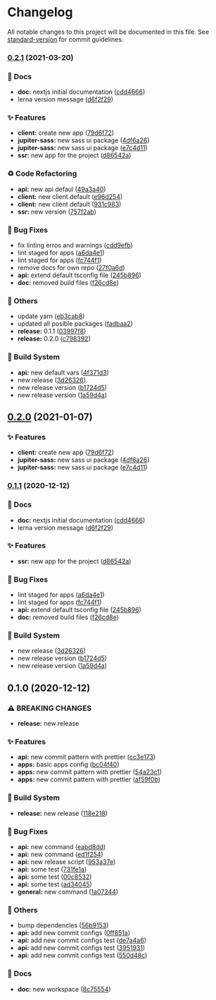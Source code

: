# Changelog

All notable changes to this project will be documented in this file. See [standard-version](https://github.com/conventional-changelog/standard-version) for commit guidelines.

### [0.2.1](https://github.com/HigorAlves/jetpack-stack/compare/v0.1.0...v0.2.1) (2021-03-20)


### :memo: Docs

* **doc:** nextjs initial documentation ([cdd4666](https://github.com/HigorAlves/jetpack-stack/commit/cdd4666117e9c31d3bb197427d0a49ff949ff51e))
* lerna version message ([d6f2f29](https://github.com/HigorAlves/jetpack-stack/commit/d6f2f297400251dc29531896540f3952df108626))


### :sparkles: Features

* **client:** create new app ([79d6f72](https://github.com/HigorAlves/jetpack-stack/commit/79d6f7212793d121860095fc62787073c9656986))
* **jupiter-sass:** new sass ui package ([4df6a26](https://github.com/HigorAlves/jetpack-stack/commit/4df6a2652d1856cbf0a252eaa43c835bbb0c85ca))
* **jupiter-sass:** new sass ui package ([e7c4d11](https://github.com/HigorAlves/jetpack-stack/commit/e7c4d1184671c085b8d687a19b3ee7a372c71507))
* **ssr:** new app for the project ([d86542a](https://github.com/HigorAlves/jetpack-stack/commit/d86542a2c99773130a5e81a43f0ea812b333fb06))


### :recycle: Code Refactoring

* **api:** new api defaul ([49a3a40](https://github.com/HigorAlves/jetpack-stack/commit/49a3a40664e06c72d928262c53200acb96fe4c77))
* **client:** new client default ([e96d254](https://github.com/HigorAlves/jetpack-stack/commit/e96d254bab5fe8e3de5af01c5085646231d3d9a3))
* **client:** new client default ([931c983](https://github.com/HigorAlves/jetpack-stack/commit/931c983a19fa6a2d0c39350fd7970393fe3a1181))
* **ssr:** new version ([757f2ab](https://github.com/HigorAlves/jetpack-stack/commit/757f2ab0f58938018fffc7c219939619a6312f9e))


### :bug: Bug Fixes

* fix linting erros and warnings ([cdd9efb](https://github.com/HigorAlves/jetpack-stack/commit/cdd9efb39e749df82265776e44367fc23e255d9b))
* lint staged for apps ([a6da4e1](https://github.com/HigorAlves/jetpack-stack/commit/a6da4e15186fbc19aa8870bd4281aff18ab501f0))
* lint staged for apps ([fc744f1](https://github.com/HigorAlves/jetpack-stack/commit/fc744f159909de4cc1d9c2cf54bd3380a438eb34))
* remove docs for own repo ([27f0a6d](https://github.com/HigorAlves/jetpack-stack/commit/27f0a6d375fe4132233a462272819a220b36fc1e))
* **api:** extend default tsconfig file ([245b896](https://github.com/HigorAlves/jetpack-stack/commit/245b896565829e17afa9817932308b3992a313bc))
* **doc:** removed build files ([f26cd8e](https://github.com/HigorAlves/jetpack-stack/commit/f26cd8e6c21f4151151b64654389505b4729edde))


### :triangular_flag_on_post: Others

* update yarn ([eb3cab8](https://github.com/HigorAlves/jetpack-stack/commit/eb3cab800a0018acfd4603b7a96d81960fdf11dd))
* updated all posible packages ([fadbaa2](https://github.com/HigorAlves/jetpack-stack/commit/fadbaa2d8bd4c6bf725cf7aa7e74dbbc232efc7a))
* **release:** 0.1.1 ([03997f8](https://github.com/HigorAlves/jetpack-stack/commit/03997f8e68deb3fa9231d5c0c598b88c13373601))
* **release:** 0.2.0 ([c798392](https://github.com/HigorAlves/jetpack-stack/commit/c7983921505a17feb4a4abf6be48c8b4165dd0c8))


### :rocket: Build System

* **api:** new default vars ([4f371d3](https://github.com/HigorAlves/jetpack-stack/commit/4f371d32cbb5b2f1d773a23bef02f53febdc84ba))
* new release ([3d26326](https://github.com/HigorAlves/jetpack-stack/commit/3d263267e919e575b63b7c81d76b266a508fb1aa))
* new release version ([b1724d5](https://github.com/HigorAlves/jetpack-stack/commit/b1724d50ab3590475b784f5ef8c715d6176edf4e))
* new release version ([1a59d4a](https://github.com/HigorAlves/jetpack-stack/commit/1a59d4ae34c032998c4b5808e73ba3fefcdbfcb7))

## [0.2.0](https://github.com/HigorAlves/jetpack-stack/compare/v0.1.1...v0.2.0) (2021-01-07)


### :sparkles: Features

* **client:** create new app ([79d6f72](https://github.com/HigorAlves/jetpack-stack/commit/79d6f7212793d121860095fc62787073c9656986))
* **jupiter-sass:** new sass ui package ([4df6a26](https://github.com/HigorAlves/jetpack-stack/commit/4df6a2652d1856cbf0a252eaa43c835bbb0c85ca))
* **jupiter-sass:** new sass ui package ([e7c4d11](https://github.com/HigorAlves/jetpack-stack/commit/e7c4d1184671c085b8d687a19b3ee7a372c71507))

### [0.1.1](https://github.com/HigorAlves/jetpack-stack/compare/v0.1.0...v0.1.1) (2020-12-12)


### :memo: Docs

* **doc:** nextjs initial documentation ([cdd4666](https://github.com/HigorAlves/jetpack-stack/commit/cdd4666117e9c31d3bb197427d0a49ff949ff51e))
* lerna version message ([d6f2f29](https://github.com/HigorAlves/jetpack-stack/commit/d6f2f297400251dc29531896540f3952df108626))


### :sparkles: Features

* **ssr:** new app for the project ([d86542a](https://github.com/HigorAlves/jetpack-stack/commit/d86542a2c99773130a5e81a43f0ea812b333fb06))


### :bug: Bug Fixes

* lint staged for apps ([a6da4e1](https://github.com/HigorAlves/jetpack-stack/commit/a6da4e15186fbc19aa8870bd4281aff18ab501f0))
* lint staged for apps ([fc744f1](https://github.com/HigorAlves/jetpack-stack/commit/fc744f159909de4cc1d9c2cf54bd3380a438eb34))
* **api:** extend default tsconfig file ([245b896](https://github.com/HigorAlves/jetpack-stack/commit/245b896565829e17afa9817932308b3992a313bc))
* **doc:** removed build files ([f26cd8e](https://github.com/HigorAlves/jetpack-stack/commit/f26cd8e6c21f4151151b64654389505b4729edde))


### :rocket: Build System

* new release ([3d26326](https://github.com/HigorAlves/jetpack-stack/commit/3d263267e919e575b63b7c81d76b266a508fb1aa))
* new release version ([b1724d5](https://github.com/HigorAlves/jetpack-stack/commit/b1724d50ab3590475b784f5ef8c715d6176edf4e))
* new release version ([1a59d4a](https://github.com/HigorAlves/jetpack-stack/commit/1a59d4ae34c032998c4b5808e73ba3fefcdbfcb7))

## 0.1.0 (2020-12-12)


### ⚠ BREAKING CHANGES

* **release:** new release

### :sparkles: Features

* **api:** new commit pattern with prettier ([cc3e173](https://github.com/HigorAlves/jetpack-stack/commit/cc3e173f6f041c953a8a7c30fe0a66a0eed33ef6))
* **apps:** basic apps config ([bc04f40](https://github.com/HigorAlves/jetpack-stack/commit/bc04f40b4936615914dad871c39e53f474d8923b))
* **apps:** new commit pattern with prettier ([54a23c1](https://github.com/HigorAlves/jetpack-stack/commit/54a23c16cb567eea7b765a50989c5a6e94c9425c))
* **apps:** new commit pattern with prettier ([af59f0b](https://github.com/HigorAlves/jetpack-stack/commit/af59f0b20aa799b43bbd763942c8ba332ba7ad6d))


### :rocket: Build System

* **release:** new release ([118e218](https://github.com/HigorAlves/jetpack-stack/commit/118e218ddbd903d3565f80e331684a0a7ccc19c2))


### :bug: Bug Fixes

* **api:** new command ([eabd8dd](https://github.com/HigorAlves/jetpack-stack/commit/eabd8dd3c65c53c4ca0d02243037f405b2946bbe))
* **api:** new command ([ed1f254](https://github.com/HigorAlves/jetpack-stack/commit/ed1f254dab8d98d65b289059a53bf8929101ee8a))
* **api:** new release script ([953a37e](https://github.com/HigorAlves/jetpack-stack/commit/953a37e6c2aa8169ffe80458dc9067e72d3df313))
* **api:** some test ([731fe1a](https://github.com/HigorAlves/jetpack-stack/commit/731fe1ab5a49e1e1f24559921361873c90060bff))
* **api:** some test ([00c8532](https://github.com/HigorAlves/jetpack-stack/commit/00c8532d7e2d285c0dbb005d56f35fef865ddf45))
* **api:** some test ([ad34045](https://github.com/HigorAlves/jetpack-stack/commit/ad340450c30a3a01d16e9a5ded98d0a94ac4a5b4))
* **general:** new command ([1a07244](https://github.com/HigorAlves/jetpack-stack/commit/1a07244b8e12eb07c5d781a2103f4a28eda98c44))


### :triangular_flag_on_post: Others

* bump dependencies ([56b9153](https://github.com/HigorAlves/jetpack-stack/commit/56b91531512e116626f8fad2beec375e5002cd0e))
* **api:** add new commit configs ([0ff851a](https://github.com/HigorAlves/jetpack-stack/commit/0ff851a8d7b0dbb5bed09743910368b50fc560da))
* **api:** add new commit configs test ([de7a4a6](https://github.com/HigorAlves/jetpack-stack/commit/de7a4a686d6877448149bb3d252e56a365d95e29))
* **api:** add new commit configs test ([3951931](https://github.com/HigorAlves/jetpack-stack/commit/39519310f017cc723ac17aaf8fed1e89edbfce34))
* **api:** add new commit configs test ([550d48c](https://github.com/HigorAlves/jetpack-stack/commit/550d48c6de3befe4193d3d9bceb46425c6488d69))


### :memo: Docs

* **doc:** new workspace ([8c75554](https://github.com/HigorAlves/jetpack-stack/commit/8c75554bd8abe4abb909da2b7894f26cea69a98a))
